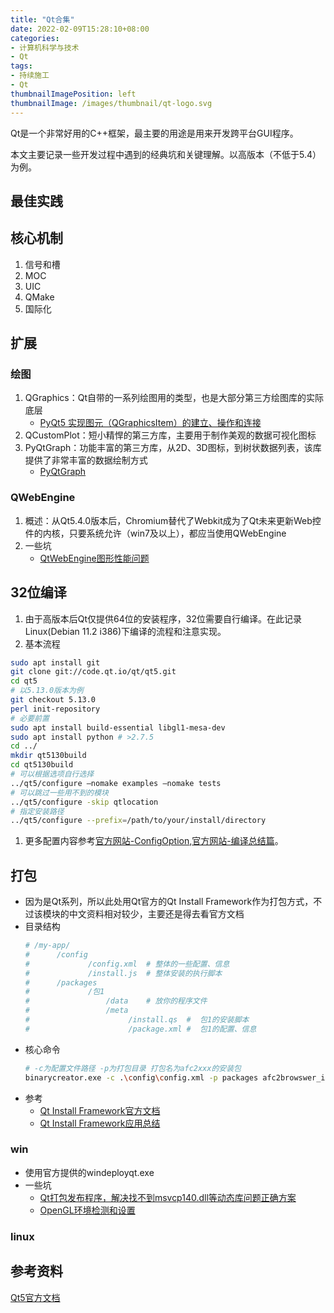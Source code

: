 ```yaml
---
title: "Qt合集"
date: 2022-02-09T15:28:10+08:00
categories:
- 计算机科学与技术
- Qt
tags:
- 持续施工
- Qt
thumbnailImagePosition: left
thumbnailImage: /images/thumbnail/qt-logo.svg
---
```

Qt是一个非常好用的C++框架，最主要的用途是用来开发跨平台GUI程序。
<!--more-->
本文主要记录一些开发过程中遇到的经典坑和关键理解。以高版本（不低于5.4）为例。
## 最佳实践
## 核心机制
1. 信号和槽
1. MOC
1. UIC
1. QMake
1. 国际化

## 扩展
### 绘图
1. QGraphics：Qt自带的一系列绘图用的类型，也是大部分第三方绘图库的实际底层
    - [PyQt5 实现图元（QGraphicsItem）的建立、操作和连接](https://blog.csdn.net/qq_25000387/article/details/106025439)
1. QCustomPlot：短小精悍的第三方库，主要用于制作美观的数据可视化图标
1. PyQtGraph：功能丰富的第三方库，从2D、3D图标，到树状数据列表，该库提供了非常丰富的数据绘制方式
    - [PyQtGraph](https://pyqtgraph.readthedocs.io/en/latest/)
### QWebEngine
1. 概述：从Qt5.4.0版本后，Chromium替代了Webkit成为了Qt未来更新Web控件的内核，只要系统允许（win7及以上），都应当使用QWebEngine
1. 一些坑
    - [QtWebEngine图形性能问题](https://cloud.tencent.com/developer/article/1995597)
## 32位编译
1. 由于高版本后Qt仅提供64位的安装程序，32位需要自行编译。在此记录Linux(Debian 11.2 i386)下编译的流程和注意实现。
1. 基本流程
```bash
sudo apt install git
git clone git://code.qt.io/qt/qt5.git
cd qt5
# 以5.13.0版本为例
git checkout 5.13.0
perl init-repository
# 必要前置
sudo apt install build-essential libgl1-mesa-dev
sudo apt install python # >2.7.5
cd ../
mkdir qt5130build
cd qt5130build
# 可以根据选项自行选择
../qt5/configure –nomake examples –nomake tests
# 可以跳过一些用不到的模块
../qt5/configure -skip qtlocation
# 指定安装路径
../qt5/configure --prefix=/path/to/your/install/directory
```
1. 更多配置内容参考[官方网站-ConfigOption](https://doc.qt.io/qt-5/configure-options.html),[官方网站-编译总结篇](https://wiki.qt.io/Building_Qt_5_from_Git#Getting_the_source_code)。

## 打包
- 因为是Qt系列，所以此处用Qt官方的Qt Install Framework作为打包方式，不过该模块的中文资料相对较少，主要还是得去看官方文档
- 目录结构
    ```bash
    # /my-app/
    #      /config
    #             /config.xml  # 整体的一些配置、信息
    #             /install.js  # 整体安装的执行脚本
    #      /packages
    #             /包1
    #                 /data    # 放你的程序文件
    #                 /meta
    #                      /install.qs  #  包1的安装脚本
    #                      /package.xml #  包1的配置、信息
    ```
- 核心命令
    ```bash
    # -c为配置文件路径 -p为打包目录 打包名为afc2xxx的安装包
    binarycreator.exe -c .\config\config.xml -p packages afc2browswer_install.exe -v
    ```
- 参考
    - [Qt Install Framework官方文档](https://doc.qt.io/qtinstallerframework/)
    - [Qt Install Framework应用总结](https://blog.csdn.net/youzai2017/article/details/124728929)
### win
- 使用官方提供的windeployqt.exe
- 一些坑
    - [Qt打包发布程序，解决找不到msvcp140.dll等动态库问题正确方案](https://blog.csdn.net/no_say_you_know/article/details/126360830)
    - [OpenGL环境检测和设置](https://blog.csdn.net/mvmmvm/article/details/122177404)
### linux

## 参考资料
[Qt5官方文档](https://doc.qt.io/qt-5/classes.html)